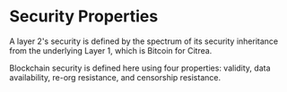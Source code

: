 # Security Properties

A layer 2's security is defined by the spectrum of its security inheritance from the underlying Layer 1, which is Bitcoin for Citrea.

Blockchain security is defined here using four properties: validity, data availability, re-org resistance, and censorship resistance.
